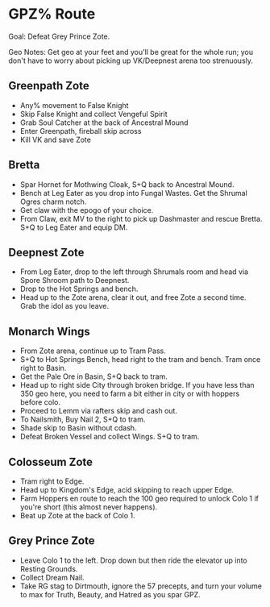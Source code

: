 # GPZ% Route
Goal: Defeat Grey Prince Zote.

Geo Notes: Get geo at your feet and you'll be great for the whole run; you don't have to worry about picking up VK/Deepnest arena too strenuously.

## Greenpath Zote
- Any% movement to False Knight
- Skip False Knight and collect Vengeful Spirit
- Grab Soul Catcher at the back of Ancestral Mound
- Enter Greenpath, fireball skip across
- Kill VK and save Zote

## Bretta
- Spar Hornet for Mothwing Cloak, S+Q back to Ancestral Mound.
- Bench at Leg Eater as you drop into Fungal Wastes. Get the Shrumal Ogres charm notch.
- Get claw with the epogo of your choice.
- From Claw, exit MV to the right to pick up Dashmaster and rescue Bretta. S+Q to Leg Eater and equip DM.

## Deepnest Zote
- From Leg Eater, drop to the left through Shrumals room and head via Spore Shroom path to Deepnest.
- Drop to the Hot Springs and bench.
- Head up to the Zote arena, clear it out, and free Zote a second time. Grab the idol as you leave.

## Monarch Wings
- From Zote arena, continue up to Tram Pass.
- S+Q to Hot Springs Bench, head right to the tram and bench. Tram once right to Basin.
- Get the Pale Ore in Basin, S+Q back to tram.
- Head up to right side City through broken bridge. If you have less than 350 geo here, you need to farm a bit either in city or with hoppers before colo.
- Proceed to Lemm via rafters skip and cash out.
- To Nailsmith, Buy Nail 2, S+Q to tram.
- Shade skip to Basin without cdash.
- Defeat Broken Vessel and collect Wings. S+Q to tram.

## Colosseum Zote
- Tram right to Edge.
- Head up to Kingdom's Edge, acid skipping to reach upper Edge.
- Farm Hoppers en route to reach the 100 geo required to unlock Colo 1 if you're short (this almost never happens).
- Beat up Zote at the back of Colo 1.

## Grey Prince Zote
- Leave Colo 1 to the left. Drop down but then ride the elevator up into Resting Grounds.
- Collect Dream Nail.
- Take RG stag to Dirtmouth, ignore the 57 precepts, and turn your volume to max for Truth, Beauty, and Hatred as you spar GPZ.
